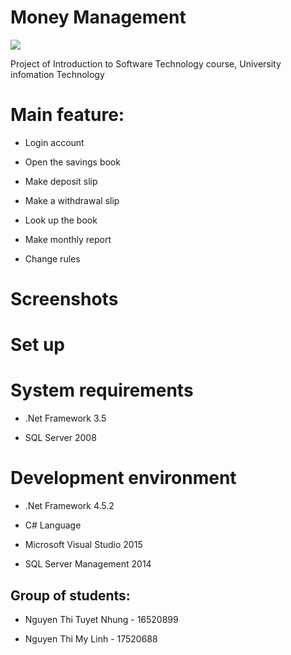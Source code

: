 # Money Management

 <img src="[img]https://i.imgur.com/WyYGOiJ.png[/img]">



Project of Introduction to Software Technology course,
University infomation Technology



# Main feature:

* Login account

* Open the savings book

* Make deposit slip

* Make a withdrawal slip

* Look up the book

* Make monthly report

* Change rules



# Screenshots



# Set up



# System requirements

* .Net Framework 3.5

* SQL Server 2008



# Development environment

* .Net Framework 4.5.2

* C# Language

* Microsoft Visual Studio 2015

* SQL Server Management 2014



## Group of students:

* Nguyen Thi Tuyet Nhung - 16520899

* Nguyen Thi My Linh - 17520688
